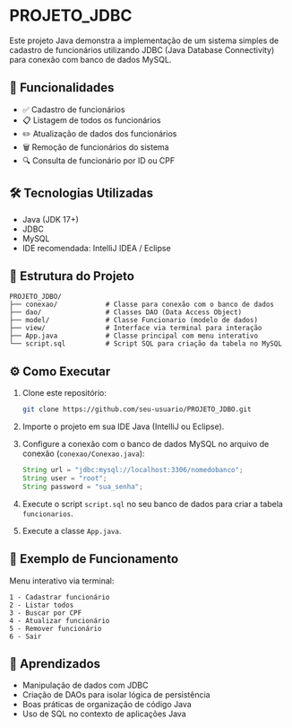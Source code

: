 
# PROJETO_JDBC

Este projeto Java demonstra a implementação de um sistema simples de cadastro de funcionários utilizando JDBC (Java Database Connectivity) para conexão com banco de dados MySQL.

## 📌 Funcionalidades

- ✅ Cadastro de funcionários
- 📋 Listagem de todos os funcionários
- ✏️ Atualização de dados dos funcionários
- 🗑️ Remoção de funcionários do sistema
- 🔍 Consulta de funcionário por ID ou CPF

## 🛠️ Tecnologias Utilizadas

- Java (JDK 17+)
- JDBC
- MySQL
- IDE recomendada: IntelliJ IDEA / Eclipse

## 📂 Estrutura do Projeto

```
PROJETO_JDBO/
├── conexao/            # Classe para conexão com o banco de dados
├── dao/                # Classes DAO (Data Access Object)
├── model/              # Classe Funcionario (modelo de dados)
├── view/               # Interface via terminal para interação
├── App.java            # Classe principal com menu interativo
└── script.sql          # Script SQL para criação da tabela no MySQL
```

## ⚙️ Como Executar

1. Clone este repositório:
   ```bash
   git clone https://github.com/seu-usuario/PROJETO_JDBO.git
   ```

2. Importe o projeto em sua IDE Java (IntelliJ ou Eclipse).

3. Configure a conexão com o banco de dados MySQL no arquivo de conexão (`conexao/Conexao.java`):
   ```java
   String url = "jdbc:mysql://localhost:3306/nomedobanco";
   String user = "root";
   String password = "sua_senha";
   ```

4. Execute o script `script.sql` no seu banco de dados para criar a tabela `funcionarios`.

5. Execute a classe `App.java`.

## 🧾 Exemplo de Funcionamento

Menu interativo via terminal:
```
1 - Cadastrar funcionário
2 - Listar todos
3 - Buscar por CPF
4 - Atualizar funcionário
5 - Remover funcionário
6 - Sair
```

## 🧠 Aprendizados

- Manipulação de dados com JDBC
- Criação de DAOs para isolar lógica de persistência
- Boas práticas de organização de código Java
- Uso de SQL no contexto de aplicações Java


